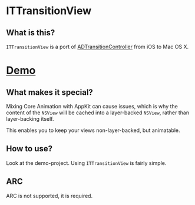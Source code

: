 ITTransitionView
================

What is this?
-------------

`ITTransitionView` is a port of [ADTransitionController](https://github.com/applidium/ADTransitionController) from iOS to Mac OS X.

[Demo](./demo.mp4)
==================


What makes it special?
----------------------

Mixing Core Animation with AppKit can cause issues, which is why the content of the `NSView` will be cached into a layer-backed `NSView`, rather than layer-backing itself.

This enables you to keep your views non-layer-backed, but animatable.

How to use?
-----------

Look at the demo-project. Using `ITTransitionView` is fairly simple.

ARC
---

ARC is not supported, it is required. 
